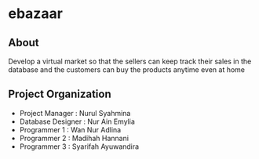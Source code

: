 # ebazaar

## About
Develop a virtual market so that the sellers can keep track their sales in the database and the customers can buy the products anytime even at home

## Project Organization
  - Project Manager : Nurul Syahmina
  - Database Designer : Nur Ain Emylia
  - Programmer 1 : Wan Nur Adlina
  - Programmer 2 : Madihah Hannani
  - Programmer 3 : Syarifah Ayuwandira

